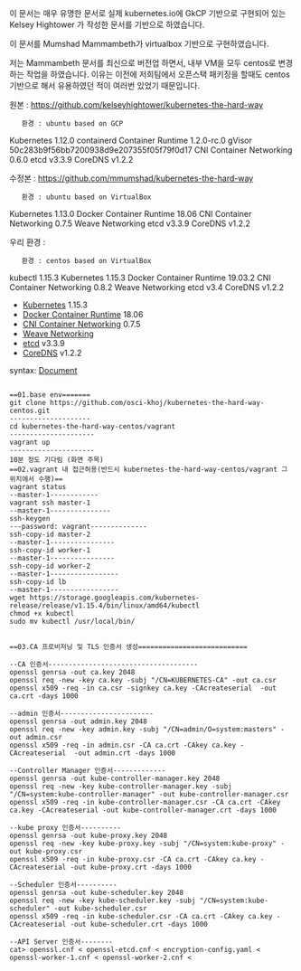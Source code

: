
이 문서는 매우 유명한 문서로 실제 kubernetes.io에 GkCP 기반으로 구현되어 있는 Kelsey Hightower 가 작성한 문서를  기반으로 하였습니다. 

이 문서를 Mumshad Mammambeth가 virtualbox 기반으로 구현하였습니다. 

저는 Mammambeth 문서를 최신으로 버전업 하면서, 내부 VM을 모두 centos로 변경하는 작업을 하였습니다. 이유는 이전에 저희팀에서 오픈스택 패키징을 할때도 centos기반으로 해서 유용하였던 적이 여러번 있었기 때문입니다. 

원본 : https://github.com/kelseyhightower/kubernetes-the-hard-way  

       환경 : ubuntu based on GCP

Kubernetes 1.12.0
containerd Container Runtime 1.2.0-rc.0
gVisor 50c283b9f56bb7200938d9e207355f05f79f0d17
CNI Container Networking 0.6.0
etcd v3.3.9
CoreDNS v1.2.2

수정본 : https://github.com/mmumshad/kubernetes-the-hard-way

       환경 : ubuntu based on VirtualBox 


Kubernetes 1.13.0
Docker Container Runtime 18.06
CNI Container Networking 0.7.5
Weave Networking
etcd v3.3.9
CoreDNS v1.2.2

우리 환경 : 

       환경 : centos based on VirtualBox
       

kubectl 1.15.3
Kubernetes 1.15.3
Docker Container Runtime 19.03.2
CNI Container Networking 0.8.2
Weave Networking
etcd v3.4
CoreDNS v1.2.2

* [Kubernetes](https://github.com/kubernetes/kubernetes) 1.15.3
* [Docker Container Runtime](https://github.com/containerd/containerd) 18.06
* [CNI Container Networking](https://github.com/containernetworking/cni) 0.7.5
* [Weave Networking](https://www.weave.works/docs/net/latest/kubernetes/kube-addon/)
* [etcd](https://github.com/coreos/etcd) v3.3.9
* [CoreDNS](https://github.com/coredns/coredns) v1.2.2

syntax: [Document](http://27.255.70.23)

<pre><code>
==01.base env=======
git clone https://github.com/osci-khoj/kubernetes-the-hard-way-centos.git
--------------------
cd kubernetes-the-hard-way-centos/vagrant
---------------------
vagrant up
---------------------
10분 정도 기다림 (화면 주목)
==02.vagrant 내 접근허용(반드시 kubernetes-the-hard-way-centos/vagrant 그 위치에서 수행)==
vagrant status
--master-1------------
vagrant ssh master-1
--master-1---------------
ssh-keygen
---password: vagrant--------------
ssh-copy-id master-2 
--master-1----------------
ssh-copy-id worker-1
--master-1----------------
ssh-copy-id worker-2
--master-1-----------------
ssh-copy-id lb
--master-1-----------------
wget https://storage.googleapis.com/kubernetes-release/release/v1.15.4/bin/linux/amd64/kubectl
chmod +x kubectl
sudo mv kubectl /usr/local/bin/


==03.CA 프로비저닝 및 TLS 인증서 생성===========================

--CA 인증서-------------------------------------
openssl genrsa -out ca.key 2048
openssl req -new -key ca.key -subj "/CN=KUBERNETES-CA" -out ca.csr
openssl x509 -req -in ca.csr -signkey ca.key -CAcreateserial  -out ca.crt -days 1000

--admin 인증서-----------------------
openssl genrsa -out admin.key 2048
openssl req -new -key admin.key -subj "/CN=admin/O=system:masters" -out admin.csr
openssl x509 -req -in admin.csr -CA ca.crt -CAkey ca.key -CAcreateserial  -out admin.crt -days 1000

--Controller Manager 인증서-------------
openssl genrsa -out kube-controller-manager.key 2048
openssl req -new -key kube-controller-manager.key -subj "/CN=system:kube-controller-manager" -out kube-controller-manager.csr
openssl x509 -req -in kube-controller-manager.csr -CA ca.crt -CAkey ca.key -CAcreateserial -out kube-controller-manager.crt -days 1000

--kube proxy 인증서----------
openssl genrsa -out kube-proxy.key 2048
openssl req -new -key kube-proxy.key -subj "/CN=system:kube-proxy" -out kube-proxy.csr
openssl x509 -req -in kube-proxy.csr -CA ca.crt -CAkey ca.key -CAcreateserial -out kube-proxy.crt -days 1000

--Scheduler 인증서----------
openssl genrsa -out kube-scheduler.key 2048
openssl req -new -key kube-scheduler.key -subj "/CN=system:kube-scheduler" -out kube-scheduler.csr
openssl x509 -req -in kube-scheduler.csr -CA ca.crt -CAkey ca.key -CAcreateserial -out kube-scheduler.crt -days 1000

--API Server 인증서--------
cat> openssl.cnf <<EOF
[req]
req_extensions = v3_req
distinguished_name = req_distinguished_name
[req_distinguished_name]
[ v3_req ]
basicConstraints = CA:FALSE
keyUsage = nonRepudiation, digitalSignature, keyEncipherment
subjectAltName = @alt_names
[alt_names]
DNS.1 = kubernetes
DNS.2 = kubernetes.default
DNS.3 = kubernetes.default.svc
DNS.4 = kubernetes.default.svc.cluster.local
IP.1 = 10.96.0.1
IP.2 = 192.168.25.11
IP.3 = 192.168.25.12
IP.4 = 192.168.25.30
IP.5 = 127.0.0.1
EOF
------------------------------
openssl genrsa -out kube-apiserver.key 2048
openssl req -new -key kube-apiserver.key -subj "/CN=kube-apiserver" -out kube-apiserver.csr -config openssl.cnf
openssl x509 -req -in kube-apiserver.csr -CA ca.crt -CAkey ca.key -CAcreateserial -out kube-apiserver.crt -extensions v3_req -extfile openssl.cnf -days 1000

--ETCD 인증-------------------------- 
cat> openssl-etcd.cnf <<EOF
[req]
req_extensions = v3_req
distinguished_name = req_distinguished_name
[req_distinguished_name]
[ v3_req ]
basicConstraints = CA:FALSE
keyUsage = nonRepudiation, digitalSignature, keyEncipherment
subjectAltName = @alt_names
[alt_names]
IP.1 = 192.168.25.11
IP.2 = 192.168.25.12
IP.3 = 127.0.0.1
EOF
-------------------------------
openssl genrsa -out etcd-server.key 2048
openssl req -new -key etcd-server.key -subj "/CN=etcd-server" -out etcd-server.csr -config openssl-etcd.cnf
openssl x509 -req -in etcd-server.csr -CA ca.crt -CAkey ca.key -CAcreateserial -out etcd-server.crt -extensions v3_req -extfile openssl-etcd.cnf -days 1000

--service account 인증서----------
openssl genrsa -out service-account.key 2048
openssl req -new -key service-account.key -subj "/CN=service-accounts" -out service-account.csr
openssl x509 -req -in service-account.csr -CA ca.crt -CAkey ca.key -CAcreateserial -out service-account.crt -days 1000

--인증서 배포--------------------
for instance in master-2; do
scp ca.crt ca.key kube-apiserver.key kube-apiserver.crt \
service-account.key service-account.crt \
etcd-server.key etcd-server.crt \
${instance}:~/
 done

==005. 구성파일 배포================ 
---master-1-----------------
LOADBALANCER_ADDRESS=192.168.25.30
--kube-proxy kubeconfig 파일 -------------------------
  kubectl config set-cluster kubernetes-the-hard-way \
    --certificate-authority=ca.crt \
    --embed-certs=true \
    --server=https://${LOADBALANCER_ADDRESS}:6443 \
    --kubeconfig=kube-proxy.kubeconfig
 
  kubectl config set-credentials system:kube-proxy \
    --client-certificate=kube-proxy.crt \
    --client-key=kube-proxy.key \
    --embed-certs=true \
    --kubeconfig=kube-proxy.kubeconfig
 
  kubectl config set-context default \
    --cluster=kubernetes-the-hard-way \
    --user=system:kube-proxy \
    --kubeconfig=kube-proxy.kubeconfig
 
  kubectl config use-context default --kubeconfig=kube-proxy.kubeconfig

---kube-controller-manager kubeconfig 파일---------------------------
  kubectl config set-cluster kubernetes-the-hard-way \
    --certificate-authority=ca.crt \
    --embed-certs=true \
    --server=https://127.0.0.1:6443 \
    --kubeconfig=kube-controller-manager.kubeconfig
 
  kubectl config set-credentials system:kube-controller-manager \
    --client-certificate=kube-controller-manager.crt \
    --client-key=kube-controller-manager.key \
    --embed-certs=true \
    --kubeconfig=kube-controller-manager.kubeconfig
 
  kubectl config set-context default \
    --cluster=kubernetes-the-hard-way \
    --user=system:kube-controller-manager \
    --kubeconfig=kube-controller-manager.kubeconfig
 
  kubectl config use-context default --kubeconfig=kube-controller-manager.kubeconfig

---kube-scheduler kubeconfig 파일---------------------------
  kubectl config set-cluster kubernetes-the-hard-way \
    --certificate-authority=ca.crt \
    --embed-certs=true \
    --server=https://127.0.0.1:6443 \
    --kubeconfig=kube-scheduler.kubeconfig
 
  kubectl config set-credentials system:kube-scheduler \
    --client-certificate=kube-scheduler.crt \
    --client-key=kube-scheduler.key \
    --embed-certs=true \
    --kubeconfig=kube-scheduler.kubeconfig
 
  kubectl config set-context default \
    --cluster=kubernetes-the-hard-way \
    --user=system:kube-scheduler \
    --kubeconfig=kube-scheduler.kubeconfig
 
  kubectl config use-context default --kubeconfig=kube-scheduler.kubeconfig

--admin kubeconfig 파일 ----------------------------------
  kubectl config set-cluster kubernetes-the-hard-way \
    --certificate-authority=ca.crt \
    --embed-certs=true \
    --server=https://127.0.0.1:6443 \
    --kubeconfig=admin.kubeconfig
 
  kubectl config set-credentials admin \
    --client-certificate=admin.crt \
    --client-key=admin.key \
    --embed-certs=true \
    --kubeconfig=admin.kubeconfig
 
  kubectl config set-context default \
    --cluster=kubernetes-the-hard-way \
    --user=admin \
    --kubeconfig=admin.kubeconfig
 
  kubectl config use-context default --kubeconfig=admin.kubeconfig

--master에 배포--------------
for instance in  master-2; do
  scp admin.kubeconfig kube-controller-manager.kubeconfig kube-scheduler.kubeconfig ${instance}:~/
done

--worker에 배포------------
for instance in worker-1 worker-2; do
  scp kube-proxy.kubeconfig ${instance}:~/
done
==006. Data 암호화===============
--master-1------------------------
ENCRYPTION_KEY=$(head -c 32 /dev/urandom | base64)

--master-1------------------
cat> encryption-config.yaml <<EOF
kind: EncryptionConfig
apiVersion: v1
resources:
  - resources:
      - secrets
    providers:
      - aescbc:
          keys:
            - name: key1
              secret: ${ENCRYPTION_KEY}
      - identity: {}
EOF
--master-1------------------
for instance in master-2; do
scp encryption-config.yaml ${instance}:~/
done
==07. etcd 클러스터 구성========================
--master-1/master-2--------------
wget https://github.com/etcd-io/etcd/releases/download/v3.4.0/etcd-v3.4.0-linux-amd64.tar.gz
--master-1/master-2--------------
tar -xvf etcd-v3.4.0-linux-amd64.tar.gz
sudo mv etcd-v3.4.0-linux-amd64/etcd* /usr/local/bin
--master-1/master-2--------------
sudo mkdir -p /etc/etcd /var/lib/etcd
sudo cp ca.crt etcd-server.key etcd-server.crt /etc/etcd/
--master-1/master-2--------------
INTERNAL_IP=$(ip addr show eth1 | grep "inet " | awk '{print $2}' | cut -d / -f 1)
--master-1/master-2--------------
ETCD_NAME=$(hostname -s)
--master-1/master-2--------------
cat <<EOF | sudo tee /etc/systemd/system/etcd.service
[Unit]
Description=etcd
Documentation=https://github.com/coreos
 
[Service]
ExecStart=/usr/local/bin/etcd \\
  --name ${ETCD_NAME} \\
  --cert-file=/etc/etcd/etcd-server.crt \\
  --key-file=/etc/etcd/etcd-server.key \\
  --peer-cert-file=/etc/etcd/etcd-server.crt \\
  --peer-key-file=/etc/etcd/etcd-server.key \\
  --trusted-ca-file=/etc/etcd/ca.crt \\
  --peer-trusted-ca-file=/etc/etcd/ca.crt \\
  --peer-client-cert-auth \\
  --client-cert-auth \\
  --initial-advertise-peer-urls https://${INTERNAL_IP}:2380 \\
  --listen-peer-urls https://${INTERNAL_IP}:2380 \\
  --listen-client-urls https://${INTERNAL_IP}:2379,https://127.0.0.1:2379 \\
  --advertise-client-urls https://${INTERNAL_IP}:2379 \\
  --initial-cluster-token etcd-cluster-0 \\
  --initial-cluster master-1=https://192.168.25.11:2380,master-2=https://192.168.25.12:2380 \\
  --initial-cluster-state new \\
  --data-dir=/var/lib/etcd
Restart=on-failure
RestartSec=5
 
[Install]
WantedBy=multi-user.target
EOF

--master-1/master-2--------------
  sudo systemctl daemon-reload
  sudo systemctl enable etcd
  sudo systemctl start etcd

--master-1/master-2--------------
ETCDCTL_API=3 etcdctl member list \
--endpoints=https://127.0.0.1:2379 \
--cacert=/etc/etcd/ca.crt \
 --cert=/etc/etcd/etcd-server.crt \
 --key=/etc/etcd/etcd-server.key

==08. Kubernetes 컨트롤 플레인 설치======================

--master-1/master-2------------------------
wget  \
  "https://storage.googleapis.com/kubernetes-release/release/v1.15.4/bin/linux/amd64/kube-apiserver" \
  "https://storage.googleapis.com/kubernetes-release/release/v1.15.4/bin/linux/amd64/kube-controller-manager" \
  "https://storage.googleapis.com/kubernetes-release/release/v1.15.4/bin/linux/amd64/kube-scheduler" \
  "https://storage.googleapis.com/kubernetes-release/release/v1.15.4/bin/linux/amd64/kubectl"

--master-1/master-2------------------------
chmod +x kube-apiserver kube-controller-manager kube-scheduler kubectl
sudo mv kube-apiserver kube-controller-manager kube-scheduler kubectl /usr/local/bin/

--master-1/master-2------------------------
sudo mkdir -p /var/lib/kubernetes/
sudo cp ca.crt ca.key kube-apiserver.crt kube-apiserver.key \
service-account.key service-account.crt \
etcd-server.key etcd-server.crt \
encryption-config.yaml /var/lib/kubernetes/

--master-1/master-2------------------------
INTERNAL_IP=$(ip addr show eth1| grep "inet " | awk '{print $2}' | cut -d / -f 1)

--master-1/master-2------------------------
cat <<EOF | sudo tee /etc/systemd/system/kube-apiserver.service
[Unit]
Description=Kubernetes API Server
Documentation=https://github.com/kubernetes/kubernetes

[Service]
ExecStart=/usr/local/bin/kube-apiserver \\
--advertise-address=${INTERNAL_IP} \\
--allow-privileged=true \\
--apiserver-count=3 \\
--audit-log-maxage=30 \\
--audit-log-maxbackup=3 \\
--audit-log-maxsize=100 \\
--audit-log-path=/var/log/audit.log \\
--authorization-mode=Node,RBAC \\
--bind-address=0.0.0.0 \\
--client-ca-file=/var/lib/kubernetes/ca.crt \\
--enable-admission-plugins=NodeRestriction,ServiceAccount \\
--enable-swagger-ui=true \\
--enable-bootstrap-token-auth=true \\
--etcd-cafile=/var/lib/kubernetes/ca.crt \\
--etcd-certfile=/var/lib/kubernetes/etcd-server.crt \\
--etcd-keyfile=/var/lib/kubernetes/etcd-server.key \\
--etcd-servers=https://192.168.25.11:2379,https://192.168.25.12:2379 \\
--event-ttl=1h \\
--encryption-provider-config=/var/lib/kubernetes/encryption-config.yaml \\
--kubelet-certificate-authority=/var/lib/kubernetes/ca.crt \\
--kubelet-client-certificate=/var/lib/kubernetes/kube-apiserver.crt \\
--kubelet-client-key=/var/lib/kubernetes/kube-apiserver.key \\
--kubelet-https=true \\
--runtime-config=api/all \\
--service-account-key-file=/var/lib/kubernetes/service-account.crt \\
--service-cluster-ip-range=10.96.0.0/24 \\
--service-node-port-range=30000-32767 \\
--tls-cert-file=/var/lib/kubernetes/kube-apiserver.crt \\
--tls-private-key-file=/var/lib/kubernetes/kube-apiserver.key \\
--v=2
Restart=on-failure
RestartSec=5

[Install]
WantedBy=multi-user.target
EOF
--master-1/master-2------------------------

sudo systemctl daemon-reload
sudo systemctl enable kube-apiserver
sudo systemctl start kube-apiserver

--master-1/master-2------------------------
sudo mv kube-controller-manager.kubeconfig /var/lib/kubernetes/

--master-1/master-2-------------------------
cat <<EOF | sudo tee /etc/systemd/system/kube-controller-manager.service
[Unit]
Description=Kubernetes Controller Manager
Documentation=https://github.com/kubernetes/kubernetes

[Service]
ExecStart=/usr/local/bin/kube-controller-manager \\
  --address=0.0.0.0 \\
  --cluster-cidr=192.168.25.0/24 \\
  --cluster-name=kubernetes \\
  --cluster-signing-cert-file=/var/lib/kubernetes/ca.crt \\
  --cluster-signing-key-file=/var/lib/kubernetes/ca.key \\
  --kubeconfig=/var/lib/kubernetes/kube-controller-manager.kubeconfig \\
  --leader-elect=true \\
  --root-ca-file=/var/lib/kubernetes/ca.crt \\
  --service-account-private-key-file=/var/lib/kubernetes/service-account.key \\
  --service-cluster-ip-range=10.96.0.0/24 \\
  --use-service-account-credentials=true \\
  --v=2
Restart=on-failure
RestartSec=5

[Install]
WantedBy=multi-user.target
EOF

--master-1/master-2------------------------
sudo systemctl daemon-reload
sudo systemctl enable kube-controller-manager
sudo systemctl start kube-controller-manager

--master-1/master-2------------------------
sudo mv kube-scheduler.kubeconfig /var/lib/kubernetes/

--master-1/master-2------------------------
cat <<EOF | sudo tee /etc/systemd/system/kube-scheduler.service
[Unit]
Description=Kubernetes Scheduler
Documentation=https://github.com/kubernetes/kubernetes

[Service]
ExecStart=/usr/local/bin/kube-scheduler \\
  --kubeconfig=/var/lib/kubernetes/kube-scheduler.kubeconfig \\
  --address=127.0.0.1 \\
  --leader-elect=true \\
  --v=2
Restart=on-failure
RestartSec=5

[Install]
WantedBy=multi-user.target
EOF

--master-1/master-2------------------------
{
  sudo systemctl daemon-reload
  sudo systemctl enable kube-scheduler
  sudo systemctl start kube-scheduler
}

--loadbalancer------------------------
vagrant ssh loadbalancer

--loadbalancer------------------------
sudo yum  install -y haproxy

--loadbalancer------------------------
cat <<EOF | sudo tee /etc/haproxy/haproxy.cfg 
frontend kubernetes
    bind 192.168.25.30:6443
    option tcplog
    mode tcp
    default_backend kubernetes-master-nodes

backend kubernetes-master-nodes
    mode tcp
    balance roundrobin
    option tcp-check
    server master-1 192.168.25.11:6443 check fall 3 rise 2
    server master-2 192.168.25.12:6443 check fall 3 rise 2
EOF

--loadbalancer------------------------
sudo service haproxy start

--loadbalancer------------------------
curl https://192.168.25.30:6443/version -k

==09. 쿠버네티스 worker node 구성=====================
--master-1------------------------
cat> openssl-worker-1.cnf <<EOF
[req]
req_extensions = v3_req
distinguished_name = req_distinguished_name
[req_distinguished_name]
[ v3_req ]
basicConstraints = CA:FALSE
keyUsage = nonRepudiation, digitalSignature, keyEncipherment
subjectAltName = @alt_names
[alt_names]
DNS.1 = worker-1
IP.1 = 192.168.25.21
EOF

--master-1------------------------
openssl genrsa -out worker-1.key 2048
openssl req -new -key worker-1.key -subj "/CN=system:node:worker-1/O=system:nodes" -out worker-1.csr -config openssl-worker-1.cnf
openssl x509 -req -in worker-1.csr -CA ca.crt -CAkey ca.key -CAcreateserial  -out worker-1.crt -extensions v3_req -extfile openssl-worker-1.cnf -days 1000

--master-1------------------------
ls -al | grep worker-1

--master-1------------------------
LOADBALANCER_ADDRESS=192.168.25.30

--master-1------------------------
  kubectl config set-cluster kubernetes-the-hard-way \
    --certificate-authority=ca.crt \
    --embed-certs=true \
    --server=https://${LOADBALANCER_ADDRESS}:6443 \
    --kubeconfig=worker-1.kubeconfig

  kubectl config set-credentials system:node:worker-1 \
    --client-certificate=worker-1.crt \
    --client-key=worker-1.key \
    --embed-certs=true \
    --kubeconfig=worker-1.kubeconfig

  kubectl config set-context default \
    --cluster=kubernetes-the-hard-way \
    --user=system:node:worker-1 \
    --kubeconfig=worker-1.kubeconfig

  kubectl config use-context default --kubeconfig=worker-1.kubeconfig

--master-1------------------------
scp ca.crt worker-1.crt worker-1.key worker-1.kubeconfig worker-1:~/

--worker-1------------------------
vagrant ssh worker-1

--worker-1------------------------
sudo yum -y install wget

--worker-1------------------------
wget \
  https://storage.googleapis.com/kubernetes-release/release/v1.15.4/bin/linux/amd64/kubectl \
  https://storage.googleapis.com/kubernetes-release/release/v1.15.4/bin/linux/amd64/kube-proxy \
  https://storage.googleapis.com/kubernetes-release/release/v1.15.4/bin/linux/amd64/kubelet

--worker-1------------------------
sudo mkdir -p \
  /etc/cni/net.d \
  /opt/cni/bin \
  /var/lib/kubelet \
  /var/lib/kube-proxy \
  /var/lib/kubernetes \
  /var/run/kubernetes

--worker-1------------------------
  chmod +x kubectl kube-proxy kubelet
  sudo mv kubectl kube-proxy kubelet /usr/local/bin/

--worker-1------------------------
  sudo mv ${HOSTNAME}.key ${HOSTNAME}.crt /var/lib/kubelet/
  sudo mv ${HOSTNAME}.kubeconfig /var/lib/kubelet/kubeconfig
  sudo mv ca.crt /var/lib/kubernetes/

--worker-1------------------------
cat <<EOF | sudo tee /var/lib/kubelet/kubelet-config.yaml
kind: KubeletConfiguration
apiVersion: kubelet.config.k8s.io/v1beta1
authentication:
  anonymous:
    enabled: false
  webhook:
    enabled: true
  x509:
    clientCAFile: "/var/lib/kubernetes/ca.crt"
authorization:
  mode: Webhook
clusterDomain: "cluster.local"
clusterDNS:
  - "10.96.0.10"
resolvConf: "/run/systemd/resolve/resolv.conf"
runtimeRequestTimeout: "15m"
EOF

--worker-1------------------------
cat <<EOF | sudo tee /etc/systemd/system/kubelet.service
[Unit]
Description=Kubernetes Kubelet
Documentation=https://github.com/kubernetes/kubernetes
After=docker.service
Requires=docker.service

[Service]
ExecStart=/usr/local/bin/kubelet \\
  --config=/var/lib/kubelet/kubelet-config.yaml \\
  --image-pull-progress-deadline=2m \\
  --kubeconfig=/var/lib/kubelet/kubeconfig \\
  --tls-cert-file=/var/lib/kubelet/${HOSTNAME}.crt \\
  --tls-private-key-file=/var/lib/kubelet/${HOSTNAME}.key \\
  --network-plugin=cni \\
  --register-node=true \\
  --v=2
Restart=on-failure
RestartSec=5

[Install]
WantedBy=multi-user.target
EOF

--worker-1 kube-proxy 설치 ------------------------
sudo mv kube-proxy.kubeconfig /var/lib/kube-proxy/kubeconfig

--worker-1------------------------
cat <<EOF | sudo tee /var/lib/kube-proxy/kube-proxy-config.yaml
kind: KubeProxyConfiguration
apiVersion: kubeproxy.config.k8s.io/v1alpha1
clientConnection:
  kubeconfig: "/var/lib/kube-proxy/kubeconfig"
mode: "iptables"
clusterCIDR: "192.168.25.0/24"
EOF

--worker-1------------------------
cat <<EOF | sudo tee /etc/systemd/system/kube-proxy.service
[Unit]
Description=Kubernetes Kube Proxy
Documentation=https://github.com/kubernetes/kubernetes
 
[Service]
ExecStart=/usr/local/bin/kube-proxy \\
  --config=/var/lib/kube-proxy/kube-proxy-config.yaml
Restart=on-failure
RestartSec=5
 
[Install]
WantedBy=multi-user.target
EOF

--worker-1------------------------
  sudo systemctl daemon-reload
  sudo systemctl enable kubelet kube-proxy
  sudo systemctl start kubelet kube-proxy

--master-1------------------------
kubectl get nodes --kubeconfig admin.kubeconfig



--master-1------------------------
cat > openssl-worker-2.cnf <<EOF
[req]
req_extensions = v3_req
distinguished_name = req_distinguished_name
[req_distinguished_name]
[ v3_req ]
basicConstraints = CA:FALSE
keyUsage = nonRepudiation, digitalSignature, keyEncipherment
subjectAltName = @alt_names
[alt_names]
DNS.1 = worker-2
IP.1 = 192.168.25.22
EOF

--master-1------------------------
openssl genrsa -out worker-2.key 2048
openssl req -new -key worker-2.key -subj "/CN=system:node:worker-2/O=system:nodes" -out worker-2.csr -config openssl-worker-2.cnf
openssl x509 -req -in worker-2.csr -CA ca.crt -CAkey ca.key -CAcreateserial  -out worker-2.crt -extensions v3_req -extfile openssl-worker-2.cnf -days 1000

--master-1------------------------
LOADBALANCER_ADDRESS=192.168.25.30

--master-1------------------------

  kubectl config set-cluster kubernetes-the-hard-way \
    --certificate-authority=ca.crt \
    --embed-certs=true \
    --server=https://${LOADBALANCER_ADDRESS}:6443 \
    --kubeconfig=worker-2.kubeconfig

  kubectl config set-credentials system:node:worker-2 \
    --client-certificate=worker-2.crt \
    --client-key=worker-2.key \
    --embed-certs=true \
    --kubeconfig=worker-2.kubeconfig

  kubectl config set-context default \
    --cluster=kubernetes-the-hard-way \
    --user=system:node:worker-2 \
    --kubeconfig=worker-2.kubeconfig

  kubectl config use-context default --kubeconfig=worker-2.kubeconfig

--master-1------------------------
scp ca.crt worker-2.crt worker-2.key worker-2.kubeconfig worker-2:~/

--worker-2------------------------
vagrant ssh worker-2
sudo yum install -y wget

--worker-2------------------------
wget \
  https://storage.googleapis.com/kubernetes-release/release/v1.15.4/bin/linux/amd64/kubectl \
  https://storage.googleapis.com/kubernetes-release/release/v1.15.4/bin/linux/amd64/kube-proxy \
  https://storage.googleapis.com/kubernetes-release/release/v1.15.4/bin/linux/amd64/kubelet

--worker-2------------------------
sudo mkdir -p /etc/cni/net.d /opt/cni/bin /var/lib/kubelet /var/lib/kube-proxy /var/lib/kubernetes /var/run/kubernetes

--worker-2------------------------
  chmod +x kubectl kube-proxy kubelet
  sudo mv kubectl kube-proxy kubelet /usr/local/bin/

--worker-2------------------------
  sudo mv ${HOSTNAME}.key ${HOSTNAME}.crt /var/lib/kubelet/
  sudo mv ${HOSTNAME}.kubeconfig /var/lib/kubelet/kubeconfig
  sudo mv ca.crt /var/lib/kubernetes/

--worker-2------------------------
cat <<EOF | sudo tee /var/lib/kubelet/kubelet-config.yaml
kind: KubeletConfiguration
apiVersion: kubelet.config.k8s.io/v1beta1
authentication:
  anonymous:
    enabled: false
  webhook:
    enabled: true
  x509:
    clientCAFile: "/var/lib/kubernetes/ca.crt"
authorization:
  mode: Webhook
clusterDomain: "cluster.local"
clusterDNS:
  - "10.96.0.10"
resolvConf: "/run/systemd/resolve/resolv.conf"
runtimeRequestTimeout: "15m"
EOF

--worker-2------------------------
cat <<EOF | sudo tee /etc/systemd/system/kubelet.service
[Unit]
Description=Kubernetes Kubelet
Documentation=https://github.com/kubernetes/kubernetes
After=docker.service
Requires=docker.service

[Service]
ExecStart=/usr/local/bin/kubelet \\
  --config=/var/lib/kubelet/kubelet-config.yaml \\
  --image-pull-progress-deadline=2m \\
  --kubeconfig=/var/lib/kubelet/kubeconfig \\
  --tls-cert-file=/var/lib/kubelet/${HOSTNAME}.crt \\
  --tls-private-key-file=/var/lib/kubelet/${HOSTNAME}.key \\
  --network-plugin=cni \\
  --register-node=true \\
  --v=2
Restart=on-failure
RestartSec=5

[Install]
WantedBy=multi-user.target
EOF

--worker-2------------------------
sudo mv kube-proxy.kubeconfig /var/lib/kube-proxy/kubeconfig

--worker-2------------------------
cat <<EOF | sudo tee /var/lib/kube-proxy/kube-proxy-config.yaml
kind: KubeProxyConfiguration
apiVersion: kubeproxy.config.k8s.io/v1alpha1
clientConnection:
  kubeconfig: "/var/lib/kube-proxy/kubeconfig"
mode: "iptables"
clusterCIDR: "192.168.25.0/24"
EOF

--worker-2------------------------
cat <<EOF | sudo tee /etc/systemd/system/kube-proxy.service
[Unit]
Description=Kubernetes Kube Proxy
Documentation=https://github.com/kubernetes/kubernetes

[Service]
ExecStart=/usr/local/bin/kube-proxy \\
  --config=/var/lib/kube-proxy/kube-proxy-config.yaml
Restart=on-failure
RestartSec=5

[Install]
WantedBy=multi-user.target
EOF

--worker-2------------------------
  sudo systemctl daemon-reload
  sudo systemctl enable kubelet kube-proxy
  sudo systemctl start kubelet kube-proxy

==011.원격 액세스를위한 kubectl 구성================

  kubectl config set-cluster kubernetes-the-hard-way \
    --certificate-authority=ca.crt \
    --embed-certs=true \
    --server=https://192.168.25.11:6443 \
    --kubeconfig=0919.kubeconfig
 
  kubectl config set-credentials admin \
    --client-certificate=admin.crt \
    --client-key=admin.key \
    --embed-certs=true \
    --kubeconfig=0919.kubeconfig
 
  kubectl config set-context default \
    --cluster=kubernetes-the-hard-way \
    --user=admin \
    --kubeconfig=0919.kubeconfig

--master-1------------------------
kubectl get nodes --kubeconfig 0919.kubeconfig

--master-1------------------------
kubectl get componentstatuses  --kubeconfig 0919.kubeconfig

--master-1------------------------------
 scp 0919.kubeconfig root@192.168.25.1:~/

----host----------------------------------------

 kubectl config use-context default --kubeconfig=0919.kubeconfig
cp 0919.kubeconfig ~/.kube/config

==012.네트워크 프로비저닝====================================
--worker-1/worker-2--------------------------------------------------
wget https://github.com/containernetworking/plugins/releases/download/v0.8.2/cni-plugins-linux-amd64-v0.8.2.tgz

--worker-1/worker-2------------------------------------------------
sudo tar -xzvf cni-plugins-linux-amd64-v0.8.2.tgz --directory /opt/cni/bin/


--master -1 ---------------------------------
kubectl apply -f "https://cloud.weave.works/k8s/net?k8s-version=$(kubectl version | base64 | tr -d '\n')"


==013. Kubelet 인증을위한 RBAC====================================
---master-1-------------------------------------

cat <<EOF | kubectl apply --kubeconfig admin.kubeconfig -f -
apiVersion: rbac.authorization.k8s.io/v1beta1
kind: ClusterRole
metadata:
  annotations:
    rbac.authorization.kubernetes.io/autoupdate: "true"
  labels:
    kubernetes.io/bootstrapping: rbac-defaults
  name: system:kube-apiserver-to-kubelet
rules:
  - apiGroups:
      - ""
    resources:
      - nodes/proxy
      - nodes/stats
      - nodes/log
      - nodes/spec
      - nodes/metrics
    verbs:
      - "*"
EOF

--master-1-------------------------------------------
cat <<EOF | kubectl apply --kubeconfig admin.kubeconfig -f -
apiVersion: rbac.authorization.k8s.io/v1beta1
kind: ClusterRoleBinding
metadata:
  name: system:kube-apiserver
  namespace: ""
roleRef:
  apiGroup: rbac.authorization.k8s.io
  kind: ClusterRole
  name: system:kube-apiserver-to-kubelet
subjects:
  - apiGroup: rbac.authorization.k8s.io
    kind: User
    name: kube-apiserver
EOF
====================================================
014. DNS Cluster Add-on 배포
-master-1---------------------------------------------------
kubectl apply -f https://raw.githubusercontent.com/mmumshad/kubernetes-the-hard-way/master/deployments/coredns.yaml
kubectl get pods -l k8s-app=kube-dns -n kube-system
kubectl run --generator=run-pod/v1  busybox1 --image=busybox:1.28 --command -- sleep 3600
kubectl get pods -l run=busybox1
kubectl exec -ti busybox1 -- nslookup kubernetes

</code></pre>
